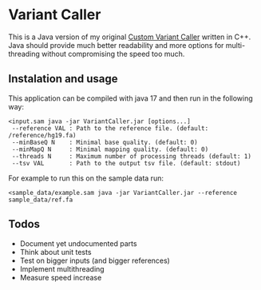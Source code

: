 # Variant Caller

This is a Java version of my original
[Custom Variant Caller](https://github.com/eleniel-mocna/CustomVariantCaller)
written in C++. Java should provide much better readability and more options
for multi-threading without compromising the speed too much.

## Instalation and usage

This application can be compiled with java 17 and then run in the following way:
```(bash)
<input.sam java -jar VariantCaller.jar [options...]
 --reference VAL : Path to the reference file. (default: /reference/hg19.fa)
 --minBaseQ N    : Minimal base quality. (default: 0)
 --minMapQ N     : Minimal mapping quality. (default: 0)
 --threads N     : Maximum number of processing threads (default: 1)
 --tsv VAL       : Path to the output tsv file. (default: stdout)
```
For example to run this on the sample data run:

`<sample_data/example.sam java -jar VariantCaller.jar --reference sample_data/ref.fa`
## Todos

- Document yet undocumented parts
- Think about unit tests
- Test on bigger inputs (and bigger references)
- Implement multithreading
- Measure speed increase